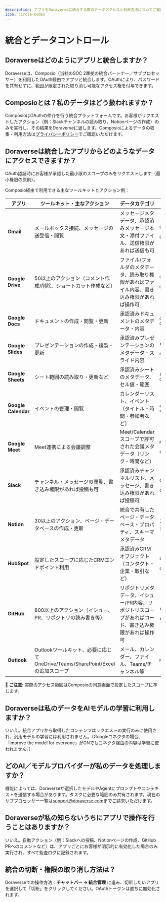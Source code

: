 ```yaml
---
description: アプリをDoraverseに統合する際のデータアクセスと利用方法についてご案内します。
icon: circle-nodes
---
```


# 統合とデータコントロール

## Doraverseはどのようにアプリと統合しますか？

Doraverseは、Composio（当社のSOC 2準拠の統合パートナー／サブプロセッサー）を利用したOAuth経由でアプリと統合します。OAuthにより、パスワードを共有せずに、範囲が限定された取り消し可能なアクセス権を付与できます。

## Composioとは？私のデータはどう扱われますか？

ComposioはOAuthの仲介を行う統合プラットフォームです。お客様がリクエストしたアクション（例：Slackチャンネルの読み取り、Notionページの作成）のみを実行し、その結果をDoraverseに返します。Composioによるデータの収集・利用方法は[プライバシーポリシー](https://composio.dev/privacy)でご確認いただけます。

## Doraverseは統合したアプリからどのようなデータにアクセスできますか？

OAuth認証時にお客様が承認した最小限のスコープのみをリクエストします（最小権限の原則）。

Composio経由で利用できる主なツールキットとアクション例：

<table><thead><tr><th width="92.77166748046875">アプリ</th><th width="227.07586669921875">ツールキット・主なアクション</th><th width="235.5535888671875">データカテゴリ</th><th>スコープの例</th></tr></thead><tbody><tr><td><strong>Gmail</strong></td><td>メールボックス接続、メッセージの送受信・閲覧</td><td>メッセージメタデータ、承認済みメッセージ本文・添付ファイル、送信権限があれば送信も可</td><td><p><code>gmail.readonly</code></p><p><code>gmail.send</code></p></td></tr><tr><td><strong>Google Drive</strong></td><td>50以上のアクション（コメント作成/削除、ショートカット作成など）</td><td>ファイル/フォルダのメタデータ、読み取り権限があればファイル内容、書き込み権限があれば操作可</td><td><p><code>drive.readonly</code></p><p><code>drive.file.picker</code> </p></td></tr><tr><td><strong>Google Docs</strong></td><td>ドキュメントの作成・閲覧・更新</td><td>承認済みドキュメントのメタデータ・内容</td><td><code>documents</code><br><code>drive.file</code></td></tr><tr><td><strong>Google Slides</strong></td><td>プレゼンテーションの作成・複製・更新</td><td>承認済みプレゼンテーションのメタデータ・スライド内容</td><td><p><code>read.slide</code></p><p><code>edit.slide</code> </p></td></tr><tr><td><strong>Google Sheets</strong></td><td>シート範囲の読み取り・更新など</td><td>承認済みシートのメタデータ、セル値・範囲</td><td><code>spreadsheets</code><br><code>drive.file</code></td></tr><tr><td><strong>Google Calendar</strong></td><td>イベントの管理・閲覧</td><td>カレンダーリスト、イベント（タイトル・時間・参加者など）</td><td><code>calendar</code><br><code>calendar.events</code></td></tr><tr><td><strong>Google Meet</strong></td><td>Meet連携による会議調整</td><td>Meet/Calendarスコープで許可された会議メタデータ（リンク・時間など）</td><td><p><code>meetings.space.crea</code></p><p><code>calendar.events</code></p></td></tr><tr><td><strong>Slack</strong></td><td>チャンネル・メッセージの閲覧、書き込み権限があれば投稿も可</td><td>承認済みチャンネルリスト、メッセージ、書き込み権限があれば投稿可</td><td><p><code>channels:history</code></p><p><code>chat:write</code></p></td></tr><tr><td><strong>Notion</strong></td><td>30以上のアクション、ページ・データベースの作成・更新</td><td>統合で共有したページ・データベース・プロパティ、スキーマメタデータ</td><td>スコープ文字列なし（ページ/DB共有で権限付与）</td></tr><tr><td><strong>HubSpot</strong></td><td>設定したスコープに応じたCRMエンドポイント利用</td><td>承認済みCRMオブジェクト（コンタクト・企業・取引など）</td><td><p><code>crm.objects.contacts.write</code></p><p><code>crm.objects.deals.write</code></p></td></tr><tr><td><strong>GitHub</strong></td><td>800以上のアクション（イシュー、PR、リポジトリの読み書き等）</td><td>リポジトリメタデータ、イシュー/PR内容、リポジトリスコープがあればコード、書き込み権限があれば操作可</td><td><p><code>repo</code></p><p><code>read:org</code></p></td></tr><tr><td><strong>Outlook</strong> </td><td>Outlookツールキット、必要に応じてOneDrive/Teams/SharePoint/Excelの追加スコープ</td><td>メール、カレンダー、ファイル、Teams/チャンネル等</td><td><code>Mail.Read</code>, <code>Calendars.Read</code></td></tr></tbody></table>

**📌 ご注意:** 実際のアクセス範囲はComposioの同意画面で設定したスコープに準じます。

## Doraverseは私のデータをAIモデルの学習に利用しますか？

いいえ。統合アプリから取得したコンテンツはリクエストの実行のみに使用され、汎用モデルの学習には利用されません。（Googleコネクタの場合、「Improve the model for everyone」がONでもコネクタ経由の内容は学習に使われません。）

## どのAI／モデルプロバイダーが私のデータを処理しますか？

機能によっては、Doraverseが選択したモデルやAgentにプロンプトやコンテキストを送信する場合があります。タスクに必要な範囲のみ共有されます。現在のサブプロセッサー一覧は[support@doraverse.com](mailto:support@doraverse.com)までご請求いただけます。

## Doraverseが私の知らないうちにアプリで操作を行うことはありますか？

いいえ。自動アクション（例：Slackへの投稿、Notionページの作成、GitHub PRへのコメントなど）は、アプリごとにお客様が明示的に有効化した場合のみ実行され、すべて監査ログに記録されます。

## 統合の切断・権限の取り消し方法は？

Doraverseでの操作方法：**チャットバー → 統合管理** に進み、切断したいアプリを選択して「切断」をクリックしてください。OAuthトークンは直ちに無効化されます。
